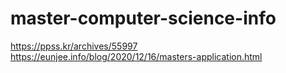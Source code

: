 # master-computer-science-info

https://ppss.kr/archives/55997
https://eunjee.info/blog/2020/12/16/masters-application.html

